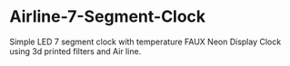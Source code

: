 # Airline-7-Segment-Clock
Simple LED 7 segment clock with temperature
FAUX Neon Display Clock using 3d printed filters and Air line. 

